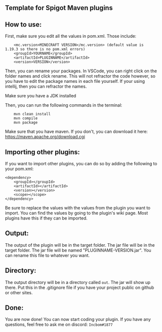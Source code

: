 ## Template for Spigot Maven plugins

## How to use:

First, make sure you edit all the values in pom.xml. Those include:

        <mc.version>MINECRAFT VERSION</mc.version> (default value is 1.19.3 so there is no pom.xml errors)
        <groupId>YOURNAME</groupId>
        <artifactId>PLUGINNAME</artifactId>
        <version>VERSION</version>

Then, you can rename your packages. In VSCode, you can right click on the folder names and click rename. This will not refractor the code however, so you have to edit the package names in each file yourself. If your using intellij, then you can refractor the names. 


Make sure you have a JDK installed
    
Then, you can run the following commands in the terminal:
    
        mvn clean install
        mvn compile
        mvn package

Make sure that you have maven. If you don't, you can download it here: https://maven.apache.org/download.cgi


## Importing other plugins:

If you want to import other plugins, you can do so by adding the following to your pom.xml:

    <dependency>
        <groupId></groupId>
        <artifactId></artifactId>
        <version></version>
        <scope></scope>
    </dependency>

Be sure to replace the values with the values from the plugin you want to import. You can find the values by going to the plugin's wiki page. Most plugins have this if they can be imported.

## Output:

The output of the plugin will be in the target folder. The jar file will be in the target folder. The jar file will be named "PLUGINNAME-VERSION.jar". You can rename this file to whatever you want.

## Directory:

The output directory will be in a directory called `out`. The jar will show up there. Put this in the .gitignore file if you have your project public on github or other sites.

## Done:

You are now done! You can now start coding your plugin. If you have any questions, feel free to ask me on discord: `Incbom#1877`
